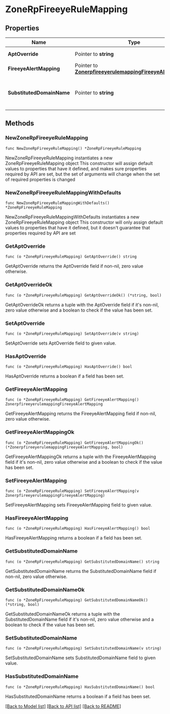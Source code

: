 # ZoneRpFireeyeRuleMapping

## Properties

Name | Type | Description | Notes
------------ | ------------- | ------------- | -------------
**AptOverride** | Pointer to **string** | The override setting for APT alerts. | [optional] 
**FireeyeAlertMapping** | Pointer to [**ZonerpfireeyerulemappingFireeyeAlertMapping**](ZonerpfireeyerulemappingFireeyeAlertMapping.md) |  | [optional] 
**SubstitutedDomainName** | Pointer to **string** | The domain name to be substituted, this is applicable only when apt_override is set to \&quot;SUBSTITUTE\&quot;. | [optional] 

## Methods

### NewZoneRpFireeyeRuleMapping

`func NewZoneRpFireeyeRuleMapping() *ZoneRpFireeyeRuleMapping`

NewZoneRpFireeyeRuleMapping instantiates a new ZoneRpFireeyeRuleMapping object
This constructor will assign default values to properties that have it defined,
and makes sure properties required by API are set, but the set of arguments
will change when the set of required properties is changed

### NewZoneRpFireeyeRuleMappingWithDefaults

`func NewZoneRpFireeyeRuleMappingWithDefaults() *ZoneRpFireeyeRuleMapping`

NewZoneRpFireeyeRuleMappingWithDefaults instantiates a new ZoneRpFireeyeRuleMapping object
This constructor will only assign default values to properties that have it defined,
but it doesn't guarantee that properties required by API are set

### GetAptOverride

`func (o *ZoneRpFireeyeRuleMapping) GetAptOverride() string`

GetAptOverride returns the AptOverride field if non-nil, zero value otherwise.

### GetAptOverrideOk

`func (o *ZoneRpFireeyeRuleMapping) GetAptOverrideOk() (*string, bool)`

GetAptOverrideOk returns a tuple with the AptOverride field if it's non-nil, zero value otherwise
and a boolean to check if the value has been set.

### SetAptOverride

`func (o *ZoneRpFireeyeRuleMapping) SetAptOverride(v string)`

SetAptOverride sets AptOverride field to given value.

### HasAptOverride

`func (o *ZoneRpFireeyeRuleMapping) HasAptOverride() bool`

HasAptOverride returns a boolean if a field has been set.

### GetFireeyeAlertMapping

`func (o *ZoneRpFireeyeRuleMapping) GetFireeyeAlertMapping() ZonerpfireeyerulemappingFireeyeAlertMapping`

GetFireeyeAlertMapping returns the FireeyeAlertMapping field if non-nil, zero value otherwise.

### GetFireeyeAlertMappingOk

`func (o *ZoneRpFireeyeRuleMapping) GetFireeyeAlertMappingOk() (*ZonerpfireeyerulemappingFireeyeAlertMapping, bool)`

GetFireeyeAlertMappingOk returns a tuple with the FireeyeAlertMapping field if it's non-nil, zero value otherwise
and a boolean to check if the value has been set.

### SetFireeyeAlertMapping

`func (o *ZoneRpFireeyeRuleMapping) SetFireeyeAlertMapping(v ZonerpfireeyerulemappingFireeyeAlertMapping)`

SetFireeyeAlertMapping sets FireeyeAlertMapping field to given value.

### HasFireeyeAlertMapping

`func (o *ZoneRpFireeyeRuleMapping) HasFireeyeAlertMapping() bool`

HasFireeyeAlertMapping returns a boolean if a field has been set.

### GetSubstitutedDomainName

`func (o *ZoneRpFireeyeRuleMapping) GetSubstitutedDomainName() string`

GetSubstitutedDomainName returns the SubstitutedDomainName field if non-nil, zero value otherwise.

### GetSubstitutedDomainNameOk

`func (o *ZoneRpFireeyeRuleMapping) GetSubstitutedDomainNameOk() (*string, bool)`

GetSubstitutedDomainNameOk returns a tuple with the SubstitutedDomainName field if it's non-nil, zero value otherwise
and a boolean to check if the value has been set.

### SetSubstitutedDomainName

`func (o *ZoneRpFireeyeRuleMapping) SetSubstitutedDomainName(v string)`

SetSubstitutedDomainName sets SubstitutedDomainName field to given value.

### HasSubstitutedDomainName

`func (o *ZoneRpFireeyeRuleMapping) HasSubstitutedDomainName() bool`

HasSubstitutedDomainName returns a boolean if a field has been set.


[[Back to Model list]](../README.md#documentation-for-models) [[Back to API list]](../README.md#documentation-for-api-endpoints) [[Back to README]](../README.md)


